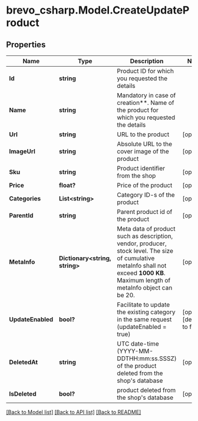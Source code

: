 # brevo_csharp.Model.CreateUpdateProduct
## Properties

Name | Type | Description | Notes
------------ | ------------- | ------------- | -------------
**Id** | **string** | Product ID for which you requested the details | 
**Name** | **string** | Mandatory in case of creation**. Name of the product for which you requested the details | 
**Url** | **string** | URL to the product | [optional] 
**ImageUrl** | **string** | Absolute URL to the cover image of the product | [optional] 
**Sku** | **string** | Product identifier from the shop | [optional] 
**Price** | **float?** | Price of the product | [optional] 
**Categories** | **List&lt;string&gt;** | Category ID-s of the product | [optional] 
**ParentId** | **string** | Parent product id of the product | [optional] 
**MetaInfo** | **Dictionary&lt;string, string&gt;** | Meta data of product such as description, vendor, producer, stock level. The size of cumulative metaInfo shall not exceed **1000 KB**. Maximum length of metaInfo object can be 20. | [optional] 
**UpdateEnabled** | **bool?** | Facilitate to update the existing category in the same request (updateEnabled &#x3D; true) | [optional] [default to false]
**DeletedAt** | **string** | UTC date-time (YYYY-MM-DDTHH:mm:ss.SSSZ) of the product deleted from the shop&#39;s database | [optional] 
**IsDeleted** | **bool?** | product deleted from the shop&#39;s database | [optional] 

[[Back to Model list]](../README.md#documentation-for-models) [[Back to API list]](../README.md#documentation-for-api-endpoints) [[Back to README]](../README.md)

